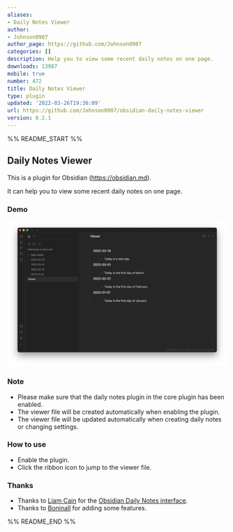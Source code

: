 ```yaml
---
aliases:
- Daily Notes Viewer
author:
- Johnson0907
author_page: https://github.com/Johnson0907
categories: []
description: Help you to view some recent daily notes on one page.
downloads: 13987
mobile: true
number: 472
title: Daily Notes Viewer
type: plugin
updated: '2022-03-26T19:36:09'
url: https://github.com/Johnson0907/obsidian-daily-notes-viewer
version: 0.2.1
---
```


%% README_START %%

## Daily Notes Viewer

This is a plugin for Obsidian (https://obsidian.md).

It can help you to view some recent daily notes on one page.

### Demo

![demo](https://raw.githubusercontent.com/Johnson0907/obsidian-daily-notes-viewer/HEAD/img/demo.png)

### Note

-   Please make sure that the daily notes plugin in the core plugin has been enabled.
-   The viewer file will be created automatically when enabling the plugin.
-   The viewer file will be updated automatically when creating daily notes or changing settings.

### How to use

-   Enable the plugin.
-   Click the ribbon icon to jump to the viewer file.

### Thanks

-   Thanks to [Liam Cain](https://github.com/liamcain) for the [Obsidian Daily Notes interface](https://github.com/liamcain/obsidian-daily-notes-interface).
-   Thanks to [Boninall](https://github.com/Quorafind) for adding some features.


%% README_END %%